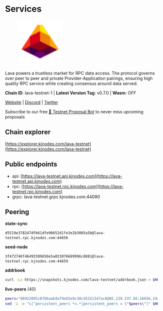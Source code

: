 # Services

<figure><img src="https://raw.githubusercontent.com/kj89/cosmos-images/main/logos/lava.png" width="150" alt=""><figcaption></figcaption></figure>

Lava powers a trustless market for RPC data access. The protocol  governs over peer to peer and private Provider-Application pairings,  ensuring high quality RPC service while creating consensus around data served.

**Chain ID**: lava-testnet-1 | **Latest Version Tag**: v0.7.0 | **Wasm**: OFF

[Website](https://lavanet.xyz) | [Discord](https://discord.com/invite/Tbk5NxTCdA) | [Twitter](https://twitter.com/lavanetxyz)



Subscribe to our free [🤖 Testnet Proposal Bot](https://t.me/kjnodes_testnet_proposal_bot) to never miss upcoming proposals


## Chain explorer
[https://explorer.kjnodes.com/lava-testnet](https://explorer.kjnodes.com/lava-testnet)

## Public endpoints

* api: [https://lava-testnet.api.kjnodes.com](https://lava-testnet.api.kjnodes.com)
* rpc: [https://lava-testnet.rpc.kjnodes.com](https://lava-testnet.rpc.kjnodes.com)
* grpc: lava-testnet.grpc.kjnodes.com:44090

## Peering

**state-sync**

```text
d5519e378247dfb61dfe90652d1fe3e2b3005a5b@lava-testnet.rpc.kjnodes.com:44656
```

**seed-node**

```text
3f472746f46493309650e5a033076689996c8881@lava-testnet.rpc.kjnodes.com:44659
```

**addrbook**
```bash
curl -Ls https://snapshots.kjnodes.com/lava-testnet/addrbook.json > $HOME/.lava/config/addrbook.json
```

**live-peers** (40)
```bash
peers="80922095c0766aabdaf9e93e9c38c45321347ac0@85.239.237.85:26656,24a2bb2d06343b0f74ed0a6dc1d409ce0d996451@188.40.98.169:27656,14ae45e7f2ff7491cfa686a8fcac7cc095bc38ff@213.239.217.52:39656,d5519e378247dfb61dfe90652d1fe3e2b3005a5b@65.109.68.190:44656,80ab0928eca4cb414a78103a8ca011e6734e7064@194.163.162.12:26656,5bdbd9a68d212ec341c781cc553043486ce5b8ee@31.220.76.135:26656,6ba3b6ec03839afffa64c83e18ff80a681f4968d@65.108.194.40:21756,b7274e1274815e898fd52e4724c934820571fb5e@142.132.191.94:16656,e593c7a9ca61f5616119d6beb5bd8ef5dd28d62d@34.246.190.1:26656,7aa9d96f0a3f162385b743ef92a2c6e03a4a1d84@65.108.48.77:20656,3a445bfdbe2d0c8ee82461633aa3af31bc2b4dc0@3.252.219.158:26656,10746de4c5d27b0f443507f13d1479188876791e@65.108.9.164:48656,9057ee9d3d9b3c42c184dc89a7b2a07026b81a45@31.220.76.131:26656,abef1d647b77b701d81ae15e093bf00d29cc56e1@46.4.50.247:13656,c44a02dba51e23ac06b006fb1285988c89051ce7@85.10.198.171:26556,112fba64a7e5e27b0cf8f02c634334c957891abf@75.119.146.244:28656,f762b211ee317e8cae9f8ca8cd17a1de1e87f0df@116.202.8.211:20656,5c2a752c9b1952dbed075c56c600c3a79b58c395@185.16.39.172:27066,df06418afe0c3d6ebbe8cd233dc9bed02b87cc62@65.108.107.241:26656,d6a116d2aed64bd2f383b894e38f2a62232e44b7@116.202.161.165:36656,035d086cc418352aba9e679e079f17391791ccc6@178.208.252.54:27656,60be50fae1525143ea9226eff17830c4a474af6c@154.53.39.80:26656,194ad0ab2f1003e123085300b0ca16d57e223be8@94.190.90.38:7060,67dae0d05a857065afd0286d134cbed1c8e9de40@38.242.231.22:29656,99327e5cf0f31ac3bb1ca8e39cc9f17c823b7ec1@109.236.88.8:26656,8ffa4dbef4c0b2a1dc1172760914e2df1468fb22@178.63.8.245:60756,bb8c8cea499a1fa7e97922b5a9882c2360c6575a@176.103.222.21:26656,eb7832932626c1c636d16e0beb49e0e4498fbd5e@65.108.231.124:20656,2c2410774b668e4ff208cc37a4b229f27a494cb5@81.196.253.241:47656,47385d0a7051109de5342e3b27890c4a4b9e0763@65.108.72.233:16656,6b7bfa6f0297b231f40a9284d45282af93320315@65.109.116.50:28656,fa908ede438730a87c02e113a95aac206398706d@207.180.207.68:26656,8bebe6d7420b7e7eed4f3d97fe96ee44c258de9f@185.216.203.44:26656,7546454d0cd3075d6cd73b0384ed1d9413ca477c@93.100.232.183:38656,31550f0ec97d7148b2dae0de2a02240f88d1cfcf@85.114.134.219:12656,4fc42fdf634ef542094c7a44f22e031acea61162@91.77.165.172:27656,14110234a060fc0d9568fb43a32c8b6b0f0f8cc2@65.108.240.151:26656,bc2e99e6004bb0b87c72ca10f20cd1617edf70fe@141.94.73.93:56656,c13b120d588c86008dc4ea5e3633b93c01831124@80.79.5.171:31656,a2afdc48785be73f208af349e78d632b5556cc01@5.75.226.151:26656"
sed -i -e "s|^persistent_peers *=.*|persistent_peers = \"$peers\"|" $HOME/.lava/config/config.toml
```
